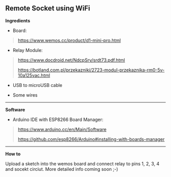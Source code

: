 Remote Socket using WiFi
------------------------

**Ingredients**

 - Board:

> https://www.wemos.cc/product/d1-mini-pro.html

  
- Relay Module:

> https://www.docdroid.net/NdcpSrv/srdt73.pdf.html  
> 
> https://botland.com.pl/przekazniki/2723-modul-przekaznika-rm0-5v-10a125vac.html

- USB to microUSB cable
  
- Some wires


----------

**Software**


- Arduino IDE with ESP8266 Board Manager:

> https://www.arduino.cc/en/Main/Software
> 
> https://github.com/esp8266/Arduino#installing-with-boards-manager

----------

**How to**

Upload a sketch into the wemos board and connect relay to pins 1, 2, 3, 4 and socekt circiut. 
More detailed info coming soon ;-)

